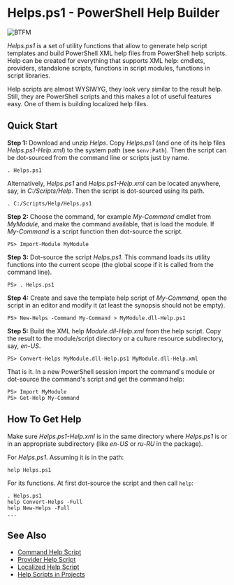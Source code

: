
# Helps.ps1 - PowerShell Help Builder

![BTFM](https://github.com/downloads/nightroman/Helps/BTFM.png)

*Helps.ps1* is a set of utility functions that allow to generate help script
templates and build PowerShell XML help files from PowerShell help scripts.
Help can be created for everything that supports XML help: cmdlets, providers,
standalone scripts, functions in script modules, functions in script libraries.

Help scripts are almost WYSIWYG, they look very similar to the result help.
Still, they are PowerShell scripts and this makes a lot of useful features
easy. One of them is building localized help files.

## Quick Start

**Step 1:** Download and unzip *Helps*. Copy *Helps.ps1* (and one of its help
files *Helps.ps1-Help.xml*) to the system path (see `$env:Path`). Then the
script can be dot-sourced from the command line or scripts just by name.

    . Helps.ps1

Alternatively, *Helps.ps1* and *Helps.ps1-Help.xml* can be located anywhere,
say, in *C:/Scripts/Help*. Then the script is dot-sourced using its path.

    . C:/Scripts/Help/Helps.ps1

**Step 2:** Choose the command, for example *My-Command* cmdlet from
*MyModule*, and make the command available, that is load the module. If
*My-Command* is a script function then dot-source the script.

    PS> Import-Module MyModule

**Step 3:** Dot-source the script *Helps.ps1*. This command loads its utility
functions into the current scope (the global scope if it is called from the
command line).

    PS> . Helps.ps1

**Step 4:** Create and save the template help script of *My-Command*, open the
script in an editor and modify it (at least the synopsis should not be empty).

    PS> New-Helps -Command My-Command > MyModule.dll-Help.ps1

**Step 5:** Build the XML help *Module.dll-Help.xml* from the help script. Copy
the result to the module/script directory or a culture resource subdirectory,
say, *en-US*.

    PS> Convert-Helps MyModule.dll-Help.ps1 MyModule.dll-Help.xml

That is it. In a new PowerShell session import the command's module or
dot-source the command's script and get the command help:

    PS> Import MyModule
    PS> Get-Help My-Command

## How To Get Help

Make sure *Helps.ps1-Help.xml* is in the same directory where *Helps.ps1* is or
in an appropriate subdirectory (like *en-US* or *ru-RU* in the package).

For *Helps.ps1*. Assuming it is in the path:

    help Helps.ps1

For its functions. At first dot-source the script and then call `help`:

    . Helps.ps1
    help Convert-Helps -Full
    help New-Helps -Full
    ...

## See Also

* [Command Help Script](https://github.com/nightroman/Helps/wiki/Command-Help-Script)
* [Provider Help Script](https://github.com/nightroman/Helps/wiki/Provider-Help-Script)
* [Localized Help Script](https://github.com/nightroman/Helps/wiki/Localized-Help-Script)
* [Help Scripts in Projects](https://github.com/nightroman/Helps/wiki/Help-Scripts-in-Projects)
